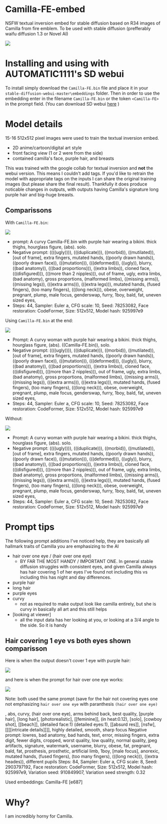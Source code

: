 # Camilla-FE-embed
NSFW textual inversion embed for stable diffusion based on R34 images of Camilla from fire emblem. To be used with stable diffusion (prefferably waifu diffusion 1.3 or Novel AI)

![](https://static.wikia.nocookie.net/feheroes_gamepedia_en/images/e/ec/Camilla_Bewitching_Beauty_Face.webp/revision/latest?cb=20190920200248)

# Installing and using with AUTOMATIC1111's SD webui
To install simply download the `Camilla-FE.bin` file and place it in your `stable-diffusion-webui-master\embeddings` folder. Then in order to use the embedding enter in the filename `Camilla-FE.bin` or the token `<Camilla-FE>` in the prompt field. (You can download SD webui [here](https://github.com/AUTOMATIC1111/stable-diffusion-webui) )



# Model details

15-16 512x512 pixel images were used to train the textual inversion embed.

* 2D anime/cartoon/digital art style
* front facing view (1 or 2 were from the side)
* contained camilla's face, purple hair, and breasts

This was trained with the google collab for textual inversion and **not** the webui version. This means I couldn't add tags. If you'd like to retrain the model with appropriate tags on the inputs I can share the original training images (but please share the final result). Thankfully it does produce noticable changes in outputs, with outputs having Camilla's signature long purple hair and big-huge breasts.

## Comparissons

With `Camilla-FE.bin`:

![](https://github.com/Best-by-feb132024/Camilla-FE-embed/blob/main/example%20outputs/with%20camilla.png)

* prompt: A curvy Camilla-FE.bin with purple hair wearing a bikini. thick thighs, hourglass figure, (abs). solo.
* Negative prompt: ((((ugly)))), (((duplicate))), ((morbid)), ((mutilated)), [out of frame], extra fingers, mutated hands, ((poorly drawn hands)), ((poorly drawn face)), (((mutation))), (((deformed))), ((ugly)), blurry, ((bad anatomy)), (((bad proportions))), ((extra limbs)), cloned face, (((disfigured))), (((more than 2 nipples))), out of frame, ugly, extra limbs, (bad anatomy), gross proportions, (malformed limbs), ((missing arms)), ((missing legs)), (((extra arms))), (((extra legs))), mutated hands, (fused fingers), (too many fingers), (((long neck))), obese, overweight, pregnant, plump, male focus, genderswap, furry, 1boy, bald, fat, uneven sized eyes,
* Steps: 44, Sampler: Euler a, CFG scale: 10, Seed: 78253082, Face restoration: CodeFormer, Size: 512x512, Model hash: 925997e9


Using `Camilla-FE.bin` at the end:

![](https://github.com/Best-by-feb132024/Camilla-FE-embed/blob/main/example%20outputs/with%20camilla%20as%20add%20on.png)

* Prompt: A curvy woman with purple hair wearing a bikini. thick thighs, hourglass figure, (abs). ((Camilla-FE.bin)), solo.
* Negative prompt: ((((ugly)))), (((duplicate))), ((morbid)), ((mutilated)), [out of frame], extra fingers, mutated hands, ((poorly drawn hands)), ((poorly drawn face)), (((mutation))), (((deformed))), ((ugly)), blurry, ((bad anatomy)), (((bad proportions))), ((extra limbs)), cloned face, (((disfigured))), (((more than 2 nipples))), out of frame, ugly, extra limbs, (bad anatomy), gross proportions, (malformed limbs), ((missing arms)), ((missing legs)), (((extra arms))), (((extra legs))), mutated hands, (fused fingers), (too many fingers), (((long neck))), obese, overweight, pregnant, plump, male focus, genderswap, furry, 1boy, bald, fat, uneven sized eyes,
* Steps: 44, Sampler: Euler a, CFG scale: 10, Seed: 78253082, Face restoration: CodeFormer, Size: 512x512, Model hash: 925997e9


Without:

![](https://github.com/Best-by-feb132024/Camilla-FE-embed/blob/main/example%20outputs/without%20camilla.png)

* Prompt: A curvy woman with purple hair wearing a bikini. thick thighs, hourglass figure, (abs). solo.
* Negative prompt: ((((ugly)))), (((duplicate))), ((morbid)), ((mutilated)), [out of frame], extra fingers, mutated hands, ((poorly drawn hands)), ((poorly drawn face)), (((mutation))), (((deformed))), ((ugly)), blurry, ((bad anatomy)), (((bad proportions))), ((extra limbs)), cloned face, (((disfigured))), (((more than 2 nipples))), out of frame, ugly, extra limbs, (bad anatomy), gross proportions, (malformed limbs), ((missing arms)), ((missing legs)), (((extra arms))), (((extra legs))), mutated hands, (fused fingers), (too many fingers), (((long neck))), obese, overweight, pregnant, plump, male focus, genderswap, furry, 1boy, bald, fat, uneven sized eyes,
* Steps: 44, Sampler: Euler a, CFG scale: 10, Seed: 78253082, Face restoration: CodeFormer, Size: 512x512, Model hash: 925997e9

# Prompt tips

The following prompt additions I've noticed help, they are basically all hallmark traits of Camilla you are emphasizing to the AI

* hair over one eye / (hair over one eye)
  * BY FAR THE MOST HANDY / IMPORTANT ONE. In general stable diffusion struggles with consistent eyes, and given Camilla always has hair covering 1 of her eyes I've found not including this vs including this has night and day differences.
* purple hair
* long hair
* purple eyes
* curvy 
  * not as required to make output look like camilla entirely, but she is curvy in basically all art and this still helps
* [looking at viewer]
  * all the input data has her looking at you, or looking at a 3/4 angle to the side. So it is handy


## Hair covering 1 eye vs both eyes shown comparisson 

Here is when the output doesn't cover 1 eye with purple hair:

![](https://github.com/Best-by-feb132024/Camilla-FE-embed/blob/main/example%20outputs/When%20the%20hair%20over%20eye%20tag%20misses.png)

and here is when the prompt for hair over one eye works:

![](https://github.com/Best-by-feb132024/Camilla-FE-embed/blob/main/example%20outputs/when%20the%20hair%20over%20eye%20hits.png)


Note: both used the same prompt (save for the hair not covering eyes one not emphasizing `hair over one eye` with paranthesis `(hair over one eye)`

<Camilla-fe>, abs, curvy, (hair over one eye), arms behind back,
best quality, [purple hair], [long hair], [photorealistic], [[feminine]], (in heat:0.12), [solo], [cowboy shot], [[beach]], (detailed face:1) (detailed eyes:1), [[absurd res]], [nsfw], [[[[intricate details]]]], highly detailed, smooth, sharp focus
Negative prompt: lowres, bad anatomy, bad hands, text, error, missing fingers, extra digit, fewer digits, cropped, worst quality, low quality, normal quality, jpeg artifacts, signature, watermark, username, blurry, obese, fat, pregnant, bald, fat, prosthesis, prosthetic, artificial limb, 1boy, [male focus], anorexic, mutated hands, (fused fingers), (too many fingers), (((long neck))), ((extra heades)), different pupils
Steps: 84, Sampler: Euler a, CFG scale: 8, Seed: 2903797192, Face restoration: CodeFormer, Size: 512x512, Model hash: 925997e9, Variation seed: 910849907, Variation seed strength: 0.32

Used embeddings: Camilla-FE [e687]


# Why?

I am incredibly horny for Camilla.
